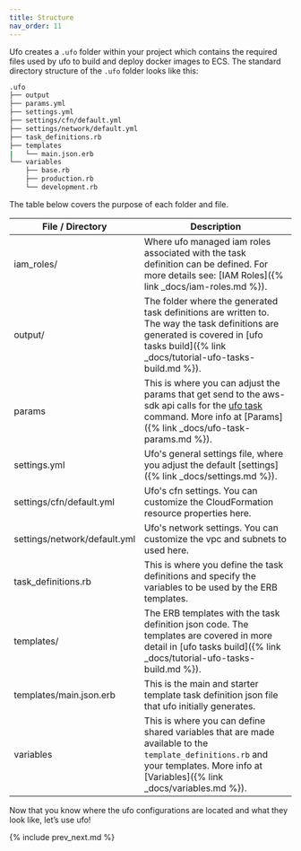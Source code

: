 ```yaml
---
title: Structure
nav_order: 11
---
```


Ufo creates a `.ufo` folder within your project which contains the required files used by ufo to build and deploy docker images to ECS.  The standard directory structure of the `.ufo` folder looks like this:

```sh
.ufo
├── output
├── params.yml
├── settings.yml
├── settings/cfn/default.yml
├── settings/network/default.yml
├── task_definitions.rb
├── templates
|   └── main.json.erb
└── variables
    ├── base.rb
    ├── production.rb
    └── development.rb
```

The table below covers the purpose of each folder and file.

File / Directory  | Description
------------- | -------------
iam_roles/  | Where ufo managed iam roles associated with the task definition can be defined. For more details see: [IAM Roles]({% link _docs/iam-roles.md %}).
output/  | The folder where the generated task definitions are written to.  The way the task definitions are generated is covered in [ufo tasks build]({% link _docs/tutorial-ufo-tasks-build.md %}).
params  | This is where you can adjust the params that get send to the aws-sdk api calls for the [ufo task](https://ufoships.com/reference/ufo-task/) command. More info at [Params]({% link _docs/ufo-task-params.md %}).
settings.yml  | Ufo's general settings file, where you adjust the default [settings]({% link _docs/settings.md %}).
settings/cfn/default.yml  | Ufo's cfn settings. You can customize the CloudFormation resource properties here.
settings/network/default.yml  | Ufo's network settings. You can customize the vpc and subnets to used here.
task_definitions.rb  | This is where you define the task definitions and specify the variables to be used by the ERB templates.
templates/  | The ERB templates with the task definition json code.  The templates are covered in more detail in [ufo tasks build]({% link _docs/tutorial-ufo-tasks-build.md %}).
templates/main.json.erb  | This is the main and starter template task definition json file that ufo initially generates.
variables  | This is where you can define shared variables that are made available to the `template_definitions.rb` and your templates. More info at [Variables]({% link _docs/variables.md %}).

Now that you know where the ufo configurations are located and what they look like, let’s use ufo!

{% include prev_next.md %}
